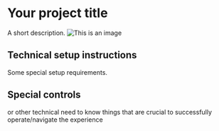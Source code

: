 # Your project title

A short description.
![This is an image](/Documentationimages/img1.png)

## Technical setup instructions

Some special setup requirements. 

## Special controls 

or other technical need to know things that are crucial to successfully operate/navigate the experience